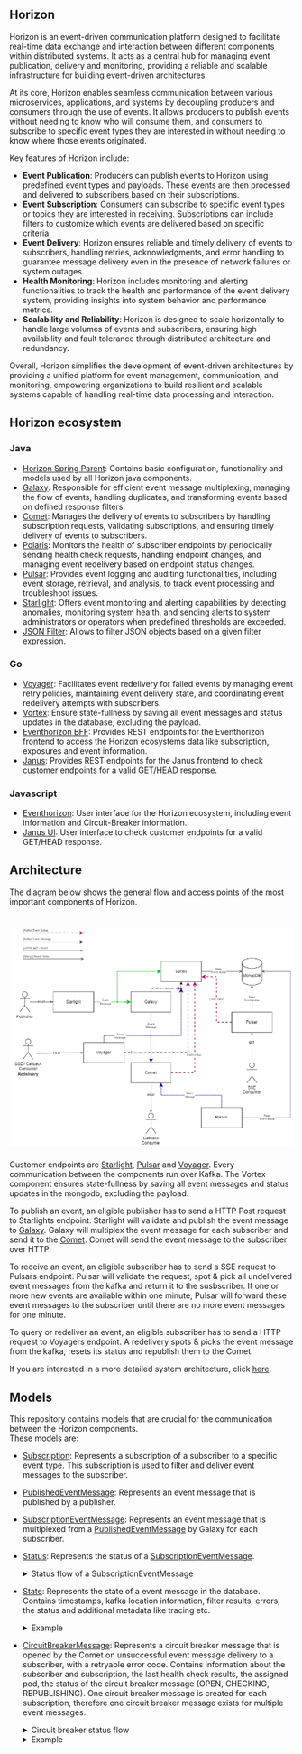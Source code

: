 ## Horizon

Horizon is an event-driven communication platform designed to facilitate real-time data exchange and interaction between different components within distributed systems. 
It acts as a central hub for managing event publication, delivery and monitoring, providing a reliable and scalable infrastructure for building event-driven architectures.

At its core, Horizon enables seamless communication between various microservices, applications, and systems by decoupling producers and consumers through the use of events. 
It allows producers to publish events without needing to know who will consume them, and consumers to subscribe to specific event types they are interested in without needing to know where those events originated.

Key features of Horizon include:
- **Event Publication**: Producers can publish events to Horizon using predefined event types and payloads. These events are then processed and delivered to subscribers based on their subscriptions.
- **Event Subscription**: Consumers can subscribe to specific event types or topics they are interested in receiving. Subscriptions can include filters to customize which events are delivered based on specific criteria.
- **Event Delivery**: Horizon ensures reliable and timely delivery of events to subscribers, handling retries, acknowledgments, and error handling to guarantee message delivery even in the presence of network failures or system outages.
- **Health Monitoring**: Horizon includes monitoring and alerting functionalities to track the health and performance of the event delivery system, providing insights into system behavior and performance metrics.
- **Scalability and Reliability**: Horizon is designed to scale horizontally to handle large volumes of events and subscribers, ensuring high availability and fault tolerance through distributed architecture and redundancy.

Overall, Horizon simplifies the development of event-driven architectures by providing a unified platform for event management, communication, and monitoring, empowering organizations to build resilient and scalable systems capable of handling real-time data processing and interaction.

## Horizon ecosystem
### Java
- [Horizon Spring Parent](https://github.com/telekom/pubsub-horizon-spring-parent): Contains basic configuration, functionality and models used by all Horizon java components.
- [Galaxy](https://github.com/telekom/pubsub-horizon-galaxy): Responsible for efficient event message multiplexing, managing the flow of events, handling duplicates, and transforming events based on defined response filters.
- [Comet](https://github.com/telekom/pubsub-horizon-comet): Manages the delivery of events to subscribers by handling subscription requests, validating subscriptions, and ensuring timely delivery of events to subscribers.
- [Polaris](https://github.com/telekom/pubsub-horizon-polaris): Monitors the health of subscriber endpoints by periodically sending health check requests, handling endpoint changes, and managing event redelivery based on endpoint status changes.
- [Pulsar](https://github.com/telekom/pubsub-horizon-pulsar): Provides event logging and auditing functionalities, including event storage, retrieval, and analysis, to track event processing and troubleshoot issues.
- [Starlight](https://github.com/telekom/pubsub-horizon-starlight): Offers event monitoring and alerting capabilities by detecting anomalies, monitoring system health, and sending alerts to system administrators or operators when predefined thresholds are exceeded.
- [JSON Filter](https://github.com/telekom/JSON-Filter): Allows to filter JSON objects based on a given filter expression.
### Go
- [Voyager](https://github.com/telekom/pubsub-horizon-voyager): Facilitates event redelivery for failed events by managing event retry policies, maintaining event delivery state, and coordinating event redelivery attempts with subscribers.
- [Vortex](https://github.com/telekom/pubsub-horizon-vortex): Ensure state-fullness by saving all event messages and status updates in the database, excluding the payload.
- [Eventhorizon BFF](https://github.com/telekom/pubsub-horizon-eventhorizon-bff): Provides REST endpoints for the Eventhorizon frontend to access the Horizon ecosystems data like subscription, exposures and event information.
- [Janus](https://github.com/telekom/pubsub-horizon-janus): Provides REST endpoints for the Janus frontend to check customer endpoints for a valid GET/HEAD response.
### Javascript
- [Eventhorizon](https://github.com/telekom/pubsub-horizon-eventhorizon): User interface for the Horizon ecosystem, including event information and Circuit-Breaker information.
- [Janus UI](https://github.com/telekom/pubsub-horizon-janus-ui): User interface to check customer endpoints for a valid GET/HEAD response.

## Architecture
The diagram below shows the general flow and access points of the most important components of Horizon.
# ![Architecture](./docs/imgs/Horizon-Architecture-Simple.webp)
Customer endpoints are [Starlight](https://github.com/telekom/pubsub-horizon-galaxy-starlight), 
[Pulsar](https://github.com/telekom/pubsub-horizon-galaxy-pulsar)
and 
[Voyager](https://github.com/telekom/pubsub-horizon-galaxy-voyager). 
Every communication between the components run over Kafka. 
The Vortex component ensures state-fullness by saving all event messages and status updates in the mongodb, excluding the payload.


To publish an event, an eligible publisher has to send a HTTP Post request to Starlights endpoint. Starlight will validate and publish the event message to [Galaxy](https://github.com/telekom/pubsub-horizon-galaxy-galaxy).
Galaxy will multiplex the event message for each subscriber and send it to the [Comet](https://github.com/telekom/pubsub-horizon-galaxy-comet).
Comet will send the event message to the subscriber over HTTP. 

To receive an event, an eligible subscriber has to send a SSE request to Pulsars endpoint. 
Pulsar will validate the request, spot & pick all undelivered event messages from the kafka and return it to the susbscriber.
If one or more new events are available within one minute, Pulsar will forward these event messages to the subscriber until there are no more event messages for one minute.

To query or redeliver an event, an eligible subscriber has to send a HTTP request to Voyagers endpoint. A redelivery spots & picks the event message from the kafka, resets its status and republish them to the Comet.

If you are interested in a more detailed system architecture, click [here](./docs/architecture.md).

## Models
This repository contains models that are crucial for the communication between the Horizon components. 
<br>These models are:
- [Subscription](https://github.com/telekom/pubsub-horizon-spring-parent/horizon-spring/src/main/java/de/telekom/eni/pandora/horizon/kubernetes/resource/Subscription.java): Represents a subscription of a subscriber to a specific event type. This subscription is used to filter and deliver event messages to the subscriber.
- [PublishedEventMessage](https://github.com/telekom/pubsub-horizon-spring-parent/horizon-core/src/main/java/de/telekom/eni/pandora/horizon/model/event/PublishedEventMessage.java): Represents an event message that is published by a publisher.
- [SubscriptionEventMessage](https://github.com/telekom/pubsub-horizon-spring-parent/horizon-core/src/main/java/de/telekom/eni/pandora/horizon/model/event/SubscriptionEventMessage.java): Represents an event message that is multiplexed from a [PublishedEventMessage](https://github.com/telekom/pubsub-horizon-spring-parent/horizon-core/src/main/java/de/telekom/eni/pandora/horizon/model/event/PublishedEventMessage.java) by Galaxy for each subscriber.
- [Status](https://github.com/telekom/pubsub-horizon-spring-parent/horizon-core/src/main/java/de/telekom/eni/pandora/horizon/model/event/Status.java): Represents the status of a [SubscriptionEventMessage](https://github.com/telekom/pubsub-horizon-spring-parent/horizon-core/src/main/java/de/telekom/eni/pandora/horizon/model/event/SubscriptionEventMessage.java).
   <details>
     <summary>Status flow of a SubscriptionEventMessage</summary>

     ```mermaid
       graph TD;
         PROCESSED-->DELIVERING;
         PROCESSED-->FAILED;
         PROCESSED-->DROPPED;
         DELIVERING-->FAILED;
         DELIVERING-->DELIVERED;
         DELIVERING-->WAITING;
         PROCESSED-->WAITING;
     ```
  </details>
- [State](https://github.com/telekom/pubsub-horizon-spring-parent/horizon-core/src/main/java/de/telekom/eni/pandora/horizon/model/db/State.java): Represents the state of a event message in the database. Contains timestamps, kafka location information, filter results, errors, the status and additional metadata like tracing etc.
  <details>
    <summary>Example</summary>
  
    ```json
    {
      "_id": "410eacd1-0fc8-4718-b4cb-c8cf25baeb99",
      "event": {
        "id": "ede6cd87-14d2-4058-8186-f7937bbbdae7",
        "time": "2023-10-24T11:00:36.531Z",
        "type": "some.event.type.v1",
        "_id": "ede6cd87-14d2-4058-8186-f7937bbbdae7"
      },
      "coordinates": {
        "partition": 15,
        "offset": 50678896
      },
      "deliveryType": "CALLBACK",
      "environment": "playground",
      "eventRetentionTime": "DEFAULT",
      "modified": {
        "$date": {
          "$numberLong": "1707984041737"
        }
      },
      "multiplexedFrom": "d32f1150-2978-4641-8ebf-dfcd2b276071",
      "properties": {
        "X-B3-ParentSpanId": "77b58aa703c8e12a",
        "X-B3-Sampled": "1",
        "X-B3-SpanId": "c2a630bd02af829a",
        "X-B3-TraceId": "246db1ad668a55b269929ee9e1d1747f",
        "callback-url": "https://stargate-playground.live.dhei.telekom.de/horizon-aws/callback/v1?url=https://mapigw.dev.oc.telekom.net/api/v1.0/mavi-ingests",
        "selectionFilterResult": "NO_FILTER",
        "subscriber-id": "mpathic--mpathic--mpathic-mavi-dev-3"
      },
      "status": "WAITING",
      "subscriptionId": "5fc7b4b9c10bbe2267d7e5876ca6b9ba0f665687",
      "timestamp": {
        "$date": {
          "$numberLong": "1707984041704"
        }
      },
      "topic": "subscribed"
    }
    ```
  </details>
- [CircuitBreakerMessage](https://github.com/telekom/pubsub-horizon-spring-parent/horizon-core/src/main/java/de/telekom/eni/pandora/horizon/model/meta/CircuitBreakerMessage.java): Represents a circuit breaker message that is opened by the Comet on unsuccessful event message delivery to a subscriber, with a retryable error code. Contains information about the subscriber and subscription, the last health check results, the assigned pod, the status of the circuit breaker message (OPEN, CHECKING, REPUBLISHING). 
  One circuit breaker message is created for each subscription, therefore one circuit breaker message exists for multiple event messages.
  <details>
    <summary>Circuit breaker status flow</summary>
  
    ```mermaid
      graph TD;
        OPEN-->CHECKING;
        CHECKING-->CHECKING;
        CHECKING-->REPUBLISHING;
    ```
  </details>

  <details>
    <summary>Example</summary>  
  
    ```json
    {
        "key": "fa011ae1dfdf1313de81ce9a4689da0dc3f744c9",
        "subscriptionId": "fa011ae1dfdf1313de81ce9a4689da0dc3f744c9",
        "subscriberId": "",
        "status": "CHECKING",
        "environment": "playground",
        "callbackUrl": "https://some-callback-url.com/our-endpoint-1",
        "timestamp": "2023-10-12T06:17:32.533+00:00",
        "lastHealthCheck": {
        "firstCheckedDate": "2024-02-15T07:12:27.823+00:00",
        "lastCheckedDate": "2024-02-15T08:42:29.072+00:00",
        "returnCode": 503,
        "reasonPhrase": "Service Unavailable"
        },
        "assignedPodId": "horizon3-plunger-74f964b969-j4264"
    }
    ```
  </details>
